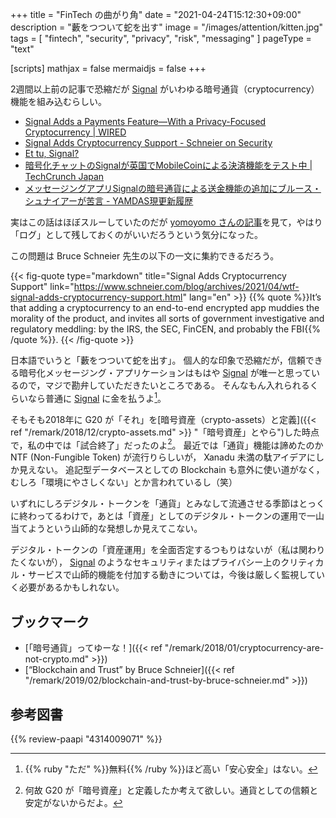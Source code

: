 +++
title = "FinTech の曲がり角"
date =  "2021-04-24T15:12:30+09:00"
description = "藪をつついて蛇を出す"
image = "/images/attention/kitten.jpg"
tags = [ "fintech", "security", "privacy", "risk", "messaging" ]
pageType = "text"

[scripts]
  mathjax = false
  mermaidjs = false
+++

2週間以上前の記事で恐縮だが [Signal] がいわゆる暗号通貨（cryptocurrency）機能を組み込むらしい。

- [Signal Adds a Payments Feature—With a Privacy-Focused Cryptocurrency | WIRED](https://www.wired.com/story/signal-mobilecoin-payments-messaging-cryptocurrency/)
- [Signal Adds Cryptocurrency Support - Schneier on Security](https://www.schneier.com/blog/archives/2021/04/wtf-signal-adds-cryptocurrency-support.html)
- [Et tu, Signal?](https://www.stephendiehl.com/blog/signal.html)
- [暗号化チャットのSignalが英国でMobileCoinによる決済機能をテスト中  |  TechCrunch Japan](https://jp.techcrunch.com/2021/04/07/2021-04-06-signal-tests-payments-in-the-uk-using-mobilecoin/)
- [メッセージングアプリSignalの暗号通貨による送金機能の追加にブルース・シュナイアーが苦言 - YAMDAS現更新履歴](https://yamdas.hatenablog.com/entry/20210412/signal-cryptcurrency)

実はこの話はほぼスルーしていたのだが [yomoyomo さんの記事](https://yamdas.hatenablog.com/entry/20210412/signal-cryptcurrency "メッセージングアプリSignalの暗号通貨による送金機能の追加にブルース・シュナイアーが苦言 - YAMDAS現更新履歴")を見て，やはり「ログ」として残しておくのがいいだろうという気分になった。

この問題は Bruce Schneier 先生の以下の一文に集約できるだろう。

{{< fig-quote type="markdown" title="Signal Adds Cryptocurrency Support" link="https://www.schneier.com/blog/archives/2021/04/wtf-signal-adds-cryptocurrency-support.html" lang="en" >}}
{{% quote %}}It’s that adding a cryptocurrency to an end-to-end encrypted app muddies the morality of the product, and invites all sorts of government investigative and regulatory meddling: by the IRS, the SEC, FinCEN, and probably the FBI{{% /quote %}}.
{{< /fig-quote >}}

日本語でいうと「藪をつついて蛇を出す」。
個人的な印象で恐縮だが，信頼できる暗号化メッセージング・アプリケーションはもはや [Signal] が唯一と思っているので，マジで勘弁していただきたいところである。
そんなもん入れられるくらいなら普通に [Signal] に金を払うよ[^sec1]。

[^sec1]: {{% ruby "ただ" %}}無料{{% /ruby %}}ほど高い「安心安全」はない。

そもそも2018年に G20 が「それ」を[暗号資産（crypto-assets）と定義]({{< ref "/remark/2018/12/crypto-assets.md" >}} "「暗号資産」とやら")した時点で，私の中では「試合終了」だったのよ[^curr1]。
最近では「通貨」機能は諦めたのか NTF (Non-Fungible Token) が流行りらしいが， Xanadu 未満の駄アイデアにしか見えない。
追記型データベースとしての Blockchain も意外に使い道がなく，むしろ「環境にやさしくない」とか言われているし（笑）

[^curr1]: 何故 G20 が「暗号資産」と定義したか考えて欲しい。通貨としての信頼と安定がないからだよ。

いずれにしろデジタル・トークンを「通貨」とみなして流通させる季節はとっくに終わってるわけで，あとは「資産」としてのデジタル・トークンの運用で一山当てようという山師的な発想しか見えてこない。

デジタル・トークンの「資産運用」を全面否定するつもりはないが（私は関わりたくないが）， [Signal] のようなセキュリティまたはプライバシー上のクリティカル・サービスで山師的機能を付加する動きについては，今後は厳しく監視していく必要があるかもしれない。

## ブックマーク

- [「暗号通貨」ってゆーな！]({{< ref "/remark/2018/01/cryptocurrency-are-not-crypto.md" >}})
- [“Blockchain and Trust” by Bruce Schneier]({{< ref "/remark/2019/02/blockchain-and-trust-by-bruce-schneier.md" >}})

[Signal]: https://signal.org/

## 参考図書

{{% review-paapi "4314009071" %}} <!-- 暗号化 プライバシーを救った反乱者たち -->

